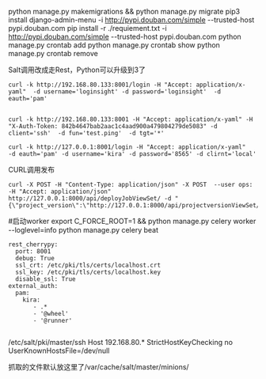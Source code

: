 python manage.py makemigrations && python manage.py migrate
pip3 install django-admin-menu   -i http://pypi.douban.com/simple --trusted-host pypi.douban.com
pip install -r ./requiement.txt -i http://pypi.douban.com/simple --trusted-host pypi.douban.com
python manage.py crontab add
python manage.py crontab show
python manage.py crontab remove


Salt调用改成走Rest，Python可以升级到3了


```
curl -k http://192.168.80.133:8001/login -H "Accept: application/x-yaml"  -d username='loginsight' -d password='loginsight'  -d eauth='pam'


curl -k http://192.168.80.133:8001 -H "Accept: application/x-yaml" -H "X-Auth-Token: 842b4647bab2aac1c4aad900a479804279de5083" -d client='ssh'  -d fun='test.ping'  -d tgt='*'
  
curl -k http://127.0.0.1:8001/login -H "Accept: application/x-yaml"   -d eauth='pam' -d username='kira' -d password='8565' -d clirnt='local'

```

CURL调用发布
```
curl -X POST -H "Content-Type: application/json" -X POST  --user ops:   -H "Accept: application/json"  http://127.0.0.1:8000/api/deployJobViewSet/ -d "{\"project_version\":\"http://127.0.0.1:8000/api/projectversionViewSet/6/\",\"job_name\":\"curl\"}" 
```

#启动worker
export C_FORCE_ROOT=1 && python manage.py celery worker --loglevel=info
python manage.py celery beat


```angular2html
rest_cherrypy:
  port: 8001
  debug: True
  ssl_crt: /etc/pki/tls/certs/localhost.crt
  ssl_key: /etc/pki/tls/certs/localhost.key
  disable_ssl: True
external_auth:
  pam:
    kira:
       - .*
       - '@wheel'
       - '@runner'


```



/etc/salt/pki/master/ssh
Host 192.168.80.*
   StrictHostKeyChecking no
   UserKnownHostsFile=/dev/null
   
   
 抓取的文件默认放这里了/var/cache/salt/master/minions/
